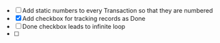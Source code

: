 * [ ] Add static numbers to every Transaction so that they are numbered
* [x] Add checkbox for tracking records as Done
* [ ] Done checkbox leads to infinite loop
* [ ]
